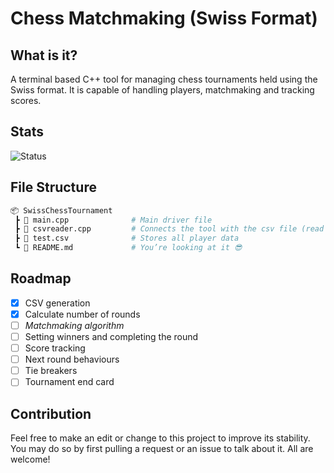 # Chess Matchmaking (Swiss Format)
## What is it?
A terminal based C++ tool for managing chess tournaments held using the Swiss format. It is capable of handling players, matchmaking and tracking scores.

## Stats

![Status](https://img.shields.io/badge/Status-In%20Development-yellow.svg)

## File Structure
```bash
📦 SwissChessTournament
 ┣ 📄 main.cpp              # Main driver file
 ┣ 📄 csvreader.cpp         # Connects the tool with the csv file (read and write)
 ┣ 📄 test.csv              # Stores all player data
 ┗ 📄 README.md             # You’re looking at it 😎
```

## Roadmap
- [x] CSV generation
- [x] Calculate number of rounds
- [ ] *Matchmaking algorithm*
- [ ] Setting winners and completing the round
- [ ] Score tracking
- [ ] Next round behaviours
- [ ] Tie breakers
- [ ] Tournament end card

## Contribution
Feel free to make an edit or change to this project to improve its stability. You may do so by first pulling a request or an issue to talk about it. All are welcome!

